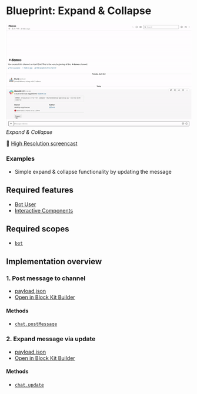 # Blueprint: Expand & Collapse

![](expand-collapse.gif)  
*Expand & Collapse*

🎥 [High Resolution screencast](expand-collapse.mp4)

### Examples

* Simple expand & collapse functionality by updating the message

## Required features

* [Bot User](https://api.slack.com/bot-users)
* [Interactive Components](https://api.slack.com/interactive-messages)

## Required scopes

* [`bot`](https://api.slack.com/scopes/bot)

## Implementation overview

### 1. Post message to channel

* [payload.json](payload-collapse.json)
* [Open in Block Kit Builder](https://api.slack.com/tools/block-kit-builder?blocks=%5B%7B%22type%22%3A%22section%22%2C%22text%22%3A%7B%22type%22%3A%22mrkdwn%22%2C%22text%22%3A%22A%20build%20error%20was%20triggered%20for%20%3Cfakelink.toUrl.com%7Cbuild%20%23112%3E%5Cn%60%60%60ERROR%3A%20Invocation%20error%20for%20command%20%27%2Fbuild%2Fdesktop-app%2Fsetup.py%27%20(exited%20with%20code%201)%60%60%60%22%7D%2C%22fields%22%3A%5B%7B%22type%22%3A%22mrkdwn%22%2C%22text%22%3A%22*Branch*%5Cndesktop-app%2Fmaster%22%7D%2C%7B%22type%22%3A%22mrkdwn%22%2C%22text%22%3A%22*Author*%5Cn%3Cfakelink.toUser.com%7C%40David%3E%22%7D%5D%7D%2C%7B%22type%22%3A%22context%22%2C%22elements%22%3A%5B%7B%22type%22%3A%22mrkdwn%22%2C%22text%22%3A%22%3Ared_circle%3A%20Build%20failed%20at%20March%2014%20at%201%3A59PM%22%7D%5D%7D%2C%7B%22type%22%3A%22divider%22%7D%2C%7B%22type%22%3A%22actions%22%2C%22elements%22%3A%5B%7B%22type%22%3A%22button%22%2C%22text%22%3A%7B%22type%22%3A%22plain_text%22%2C%22emoji%22%3Atrue%2C%22text%22%3A%22Expand%22%7D%2C%22value%22%3A%22expand%22%7D%5D%7D%5D)

#### Methods

* [`chat.postMessage`](https://api.slack.com/methods/chat.postMessage)


### 2. Expand message via update

* [payload.json](payload-expand.json)
* [Open in Block Kit Builder](https://api.slack.com/tools/block-kit-builder?blocks=%5B%7B%22type%22%3A%22section%22%2C%22text%22%3A%7B%22type%22%3A%22mrkdwn%22%2C%22text%22%3A%22A%20build%20error%20was%20triggered%20for%20%3Cfakelink.toUrl.com%7Cbuild%20%23112%3E%5Cn%60%60%60ERROR%3A%20Invocation%20error%20for%20command%20%27%2Fbuild%2Fdesktop-app%2Fsetup.py%27%20(exited%20with%20code%201)%60%60%60%22%7D%2C%22fields%22%3A%5B%7B%22type%22%3A%22mrkdwn%22%2C%22text%22%3A%22*Branch*%5Cndesktop-app%2Fmaster%22%7D%2C%7B%22type%22%3A%22mrkdwn%22%2C%22text%22%3A%22*Author*%5Cn%3Cfakelink.toUser.com%7C%40David%3E%22%7D%2C%7B%22type%22%3A%22mrkdwn%22%2C%22text%22%3A%22*Version*%5Cn3.14.15%22%7D%2C%7B%22type%22%3A%22mrkdwn%22%2C%22text%22%3A%22*Commit*%5Cn%3Cfakelink.toUrl.com%7Ccedbadc8550%3E%22%7D%5D%7D%2C%7B%22type%22%3A%22section%22%2C%22text%22%3A%7B%22type%22%3A%22mrkdwn%22%2C%22text%22%3A%22*Stack%20trace*%5Cn%60%60%60During%20handling%20of%20the%20above%20exception%2C%20another%20exception%20occurred%3A%5Cn%5CnTraceback%20(most%20recent%20call%20last)%3A%5CnFile%20%27%3Cstring%3E%27%2C%20line%201%2C%20in%20%3Cmodule%3E%5CnFile%20%27%2Ftmp%2Fpip-install-w9661i00%2Fpycares%2Fsetup.py%27%2C%20line%2045%2C%20in%20%3Cmodule%3E%5Cnzip_safe%20%20%20%20%20%20%20%20%20%3D%20False%5CnFile%20%27%2Fusr%2Flocal%2Flib%2Fpython3.7%2Fsite-packages%2Fsetuptools%2F__init__.py%27%2C%20line%20144%2C%20in%20setup%5Cn_install_setup_requires(attrs)%5CnFile%20%27%2Fusr%2Flocal%2Flib%2Fpython3.7%2Fsite-packages%2Fsetuptools%2F__init__.py%27%2C%20line%20139%2C%20in%20_install_setup_requires%5Cndist.fetch_build_eggs(dist.setup_requires)%5CnFile%20%27%2Fusr%2Flocal%2Flib%2Fpython3.7%2Fsite-packages%2Fsetuptools%2Fdist.py%27%2C%20line%20717%2C%20in%20fetch_build_eggs%5Cnreplace_conflicting%3DTrue%2C%5CnFile%20%27%2Fusr%2Flocal%2Flib%2Fpython3.7%2Fsite-packages%2Fpkg_resources%2F__init__.py%27%2C%20line%20782%2C%20in%20resolve%5Cnreplace_conflicting%3Dreplace_conflicting%5CnFile%20%27%2Fusr%2Flocal%2Flib%2Fpython3.7%2Fsite-packages%2Fpkg_resources%2F__init__.py%27%2C%20line%201065%2C%20in%20best_match%5Cnreturn%20self.obtain(req%2C%20installer)%5Cndistutils.errors.DistutilsError%3A%20Setup%20script%20exited%20with%20error%3A%20command%20%27gcc%27%20failed%20with%20exit%20status%201%5Cn----------------------------------------%5Cn%5CnERROR%3A%20Command%20%27python%20setup.py%20egg_info%27%20failed%20with%20error%20code%201%20in%20%2Ftmp%2Fpip-install-w9661i00%2Fpycares%2F%60%60%60%22%7D%7D%2C%7B%22type%22%3A%22context%22%2C%22elements%22%3A%5B%7B%22type%22%3A%22mrkdwn%22%2C%22text%22%3A%22%3Ared_circle%3A%20Build%20failed%20at%20March%2014%20at%201%3A59PM%22%7D%5D%7D%2C%7B%22type%22%3A%22divider%22%7D%2C%7B%22type%22%3A%22actions%22%2C%22elements%22%3A%5B%7B%22type%22%3A%22button%22%2C%22text%22%3A%7B%22type%22%3A%22plain_text%22%2C%22emoji%22%3Atrue%2C%22text%22%3A%22Collapse%22%7D%2C%22value%22%3A%22collapse%22%7D%5D%7D%5D)

#### Methods

* [`chat.update`](https://api.slack.com/methods/chat.update)



